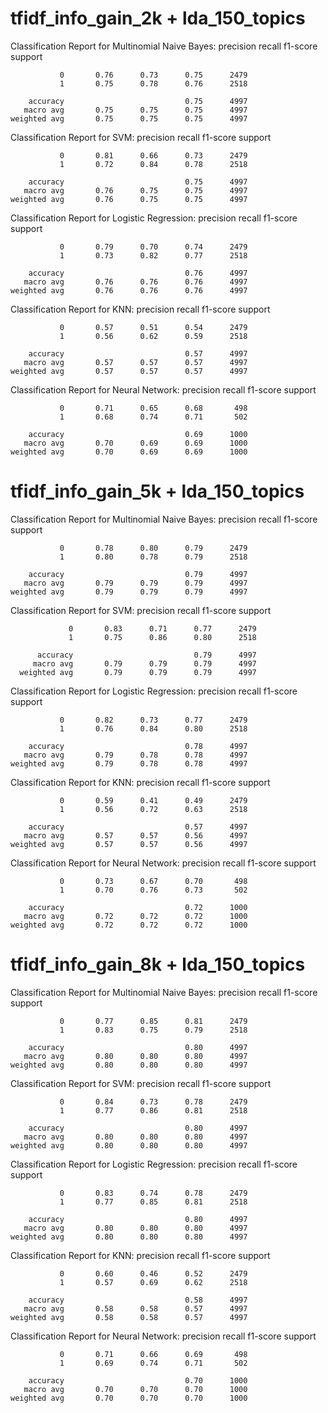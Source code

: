 # tfidf_info_gain_2k + lda_150_topics

Classification Report for Multinomial Naive Bayes:
                  precision    recall  f1-score   support
    
               0       0.76      0.73      0.75      2479
               1       0.75      0.78      0.76      2518
    
        accuracy                           0.75      4997
       macro avg       0.75      0.75      0.75      4997
    weighted avg       0.75      0.75      0.75      4997

Classification Report for SVM:
                  precision    recall  f1-score   support
    
               0       0.81      0.66      0.73      2479
               1       0.72      0.84      0.78      2518
    
        accuracy                           0.75      4997
       macro avg       0.76      0.75      0.75      4997
    weighted avg       0.76      0.75      0.75      4997

Classification Report for Logistic Regression:
                  precision    recall  f1-score   support
    
               0       0.79      0.70      0.74      2479
               1       0.73      0.82      0.77      2518
    
        accuracy                           0.76      4997
       macro avg       0.76      0.76      0.76      4997
    weighted avg       0.76      0.76      0.76      4997

Classification Report for KNN:
                  precision    recall  f1-score   support
    
               0       0.57      0.51      0.54      2479
               1       0.56      0.62      0.59      2518
    
        accuracy                           0.57      4997
       macro avg       0.57      0.57      0.57      4997
    weighted avg       0.57      0.57      0.57      4997

Classification Report for Neural Network:
                  precision    recall  f1-score   support
    
               0       0.71      0.65      0.68       498
               1       0.68      0.74      0.71       502
    
        accuracy                           0.69      1000
       macro avg       0.70      0.69      0.69      1000
    weighted avg       0.70      0.69      0.69      1000



# tfidf_info_gain_5k + lda_150_topics

Classification Report for Multinomial Naive Bayes:
                  precision    recall  f1-score   support
    
               0       0.78      0.80      0.79      2479
               1       0.80      0.78      0.79      2518
    
        accuracy                           0.79      4997
       macro avg       0.79      0.79      0.79      4997
    weighted avg       0.79      0.79      0.79      4997

Classification Report for SVM:
                    precision    recall  f1-score   support
      
                 0       0.83      0.71      0.77      2479
                 1       0.75      0.86      0.80      2518
      
          accuracy                           0.79      4997
         macro avg       0.79      0.79      0.79      4997
      weighted avg       0.79      0.79      0.79      4997

Classification Report for Logistic Regression:
                  precision    recall  f1-score   support
    
               0       0.82      0.73      0.77      2479
               1       0.76      0.84      0.80      2518
    
        accuracy                           0.78      4997
       macro avg       0.79      0.78      0.78      4997
    weighted avg       0.79      0.78      0.78      4997

Classification Report for KNN:
                  precision    recall  f1-score   support
    
               0       0.59      0.41      0.49      2479
               1       0.56      0.72      0.63      2518
    
        accuracy                           0.57      4997
       macro avg       0.57      0.57      0.56      4997
    weighted avg       0.57      0.57      0.56      4997

Classification Report for Neural Network:
                  precision    recall  f1-score   support
    
               0       0.73      0.67      0.70       498
               1       0.70      0.76      0.73       502
    
        accuracy                           0.72      1000
       macro avg       0.72      0.72      0.72      1000
    weighted avg       0.72      0.72      0.72      1000




# tfidf_info_gain_8k + lda_150_topics

Classification Report for Multinomial Naive Bayes:
                  precision    recall  f1-score   support
    
               0       0.77      0.85      0.81      2479
               1       0.83      0.75      0.79      2518
    
        accuracy                           0.80      4997
       macro avg       0.80      0.80      0.80      4997
    weighted avg       0.80      0.80      0.80      4997

Classification Report for SVM:
                  precision    recall  f1-score   support
    
               0       0.84      0.73      0.78      2479
               1       0.77      0.86      0.81      2518
    
        accuracy                           0.80      4997
       macro avg       0.80      0.80      0.80      4997
    weighted avg       0.80      0.80      0.80      4997

Classification Report for Logistic Regression:
                  precision    recall  f1-score   support
    
               0       0.83      0.74      0.78      2479
               1       0.77      0.85      0.81      2518
    
        accuracy                           0.80      4997
       macro avg       0.80      0.80      0.80      4997
    weighted avg       0.80      0.80      0.80      4997

Classification Report for KNN:
                  precision    recall  f1-score   support
    
               0       0.60      0.46      0.52      2479
               1       0.57      0.69      0.62      2518
    
        accuracy                           0.58      4997
       macro avg       0.58      0.58      0.57      4997
    weighted avg       0.58      0.58      0.57      4997

Classification Report for Neural Network:
                  precision    recall  f1-score   support
    
               0       0.71      0.66      0.69       498
               1       0.69      0.74      0.71       502
    
        accuracy                           0.70      1000
       macro avg       0.70      0.70      0.70      1000
    weighted avg       0.70      0.70      0.70      1000






